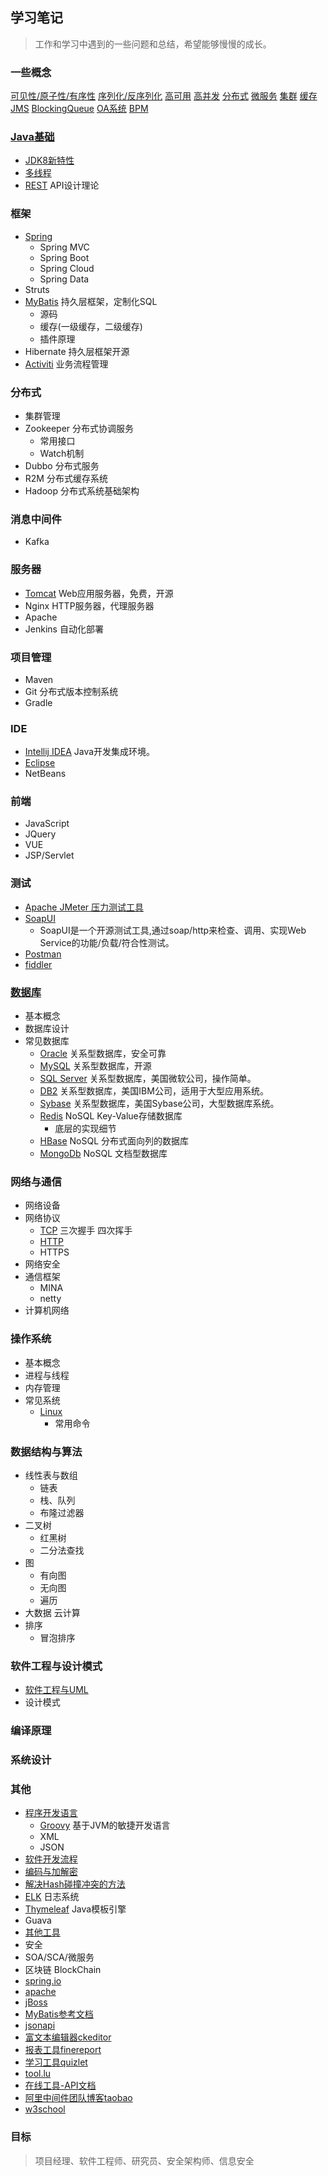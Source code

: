 ## 学习笔记

> 工作和学习中遇到的一些问题和总结，希望能够慢慢的成长。

### 一些概念
[可见性/原子性/有序性](Basic-Concept.md#可见性-原子性-有序性)
[序列化/反序列化](Basic-Concept.md#序列化-反序列化)
[高可用](Basic-Concept.md#高可用)
[高并发](Basic-Concept.md#高并发)
[分布式](Basic-Concept.md#分布式)
[微服务](Basic-Concept.md#微服务)
[集群](Basic-Concept.md#集群)
[缓存](Basic-Concept.md#缓存)
[JMS](Basic-Concept.md#JMS)
[BlockingQueue](Basic-Concept.md#BlockingQueue)
[OA系统](Basic-Concept.md#OA系统)
[BPM](Basic-Concept.md#BPM)

### [Java基础](Java/Index.md)
- [JDK8新特性](Java/JDK8.md)
- [多线程](Java/Multi-thread.md)
- [REST](Java/RESTful-API.md)  API设计理论


### 框架
- [Spring](Framework/Spring/Index.md)
    - Spring MVC
    - Spring Boot
    - Spring Cloud
    - Spring Data
- Struts
- [MyBatis](Framework/MyBatis/MyBatis.md) 持久层框架，定制化SQL
    - 源码
    - 缓存(一级缓存，二级缓存)
    - 插件原理
- Hibernate 持久层框架开源
- [Activiti](Workflow/Index.md)  业务流程管理


### 分布式
- 集群管理
- Zookeeper 分布式协调服务
    - 常用接口
    - Watch机制
- Dubbo 分布式服务
- R2M  分布式缓存系统
- Hadoop  分布式系统基础架构


### 消息中间件
- Kafka


### 服务器
- [Tomcat](Apache/Tomcat.md)  Web应用服务器，免费，开源
- Nginx HTTP服务器，代理服务器
- Apache
- Jenkins 自动化部署


### 项目管理
- Maven
- Git 分布式版本控制系统
- Gradle


### IDE
- [Intellij IDEA](IDE/IDEA.md)  Java开发集成环境。
- [Eclipse](IDE/Eclipse.md)
- NetBeans


### 前端
- JavaScript
- JQuery
- VUE
- JSP/Servlet

### 测试
- [Apache JMeter 压力测试工具](Apache/JMeter.md)
- [SoapUI](https://www.soapui.org/)
    - SoapUI是一个开源测试工具,通过soap/http来检查、调用、实现Web Service的功能/负载/符合性测试。
- [Postman](https://www.getpostman.com/)
- [fiddler]()


### [数据库](DataBase/Index.md)
- 基本概念
- 数据库设计
- 常见数据库
    - [Oracle](DataBase/Oracle.md) 关系型数据库，安全可靠
    - [MySQL](DataBase/MySQL/MySQL.md)  关系型数据库，开源
    - [SQL Server](DataBase/SqlServer.md) 关系型数据库，美国微软公司，操作简单。
    - [DB2](DataBase/DB2.md) 关系型数据库，美国IBM公司，适用于大型应用系统。
    - [Sybase](DataBase/Sybase.md) 关系型数据库，美国Sybase公司，大型数据库系统。
    - [Redis](DataBase/Redis/Redis.md)  NoSQL Key-Value存储数据库
        - 底层的实现细节
    - [HBase](DataBase/HBase.md)  NoSQL 分布式面向列的数据库
    - [MongoDb](DataBase/MongoDb.md) NoSQL 文档型数据库


### 网络与通信
- 网络设备
- 网络协议
    - [TCP](Network/TCP.md) 三次握手 四次挥手  
    - [HTTP](Network/HTTP.md)
    - HTTPS
- 网络安全
- 通信框架
    - MINA
    - netty
- 计算机网络


### 操作系统
- 基本概念
- 进程与线程
- 内存管理
- 常见系统
    - [Linux](System/Linux/Linux.md)
        - 常用命令


### 数据结构与算法
- 线性表与数组
    - 链表
    - 栈、队列
    - 布隆过滤器
- 二叉树
    - 红黑树
    - 二分法查找
- 图
    - 有向图
    - 无向图
    - 遍历
- 大数据 云计算
- 排序
    - 冒泡排序


### 软件工程与设计模式
- [软件工程与UML](其他/Other/Software-Engineering.md)
- 设计模式


### 编译原理


### 系统设计


### 其他

- [程序开发语言](Language/Language.md)
    - [Groovy](Language/Groovy.md) 基于JVM的敏捷开发语言
    - XML
    - JSON
- [软件开发流程](其他/Other/Software-development-process.md)
- [编码与加解密](其他/Other/Cryptography.md)
- [解决Hash碰撞冲突的方法](其他/Other/Hash.md)
- [ELK](System/ELK.md) 日志系统
- [Thymeleaf](Java/Thymeleaf.md)  Java模板引擎
- Guava
- [其他工具](其他/Tools-Other.md)
- 安全
- SOA/SCA/微服务
- 区块链 BlockChain
- [spring.io](https://spring.io/)
- [apache](http://apache.org/)
- [jBoss](https://www.jboss.org/)
- [MyBatis参考文档](http://www.mybatis.org/mybatis-3/zh/index.html)
- [jsonapi](http://jsonapi.org/)
- [富文本编辑器ckeditor](https://ckeditor.com/ckeditor-4/)
- [报表工具finereport](http://www.finereport.com/)
- [学习工具quizlet](https://quizlet.com/zh-cn)
- [tool.lu](https://tool.lu/)
- [在线工具-API文档](http://tool.oschina.net/apidocs/apidoc?api=jdk-zh)
- [阿里中间件团队博客taobao](http://jm.taobao.org/)
- [w3school](http://www.w3school.com.cn)


### 目标

> 项目经理、软件工程师、研究员、安全架构师、信息安全
